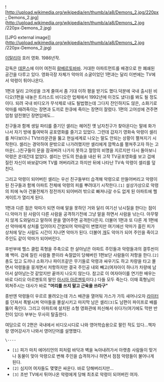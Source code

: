 ![http://upload.wikimedia.org/wikipedia/en/thumb/a/a8/Demons_2.jpg/220px-
Demons_2.jpg](http://upload.wikimedia.org/wikipedia/en/thumb/a/a8/Demons_2.jpg
/220px-Demons_2.jpg)

[[JPG external
image]](http://upload.wikimedia.org/wikipedia/en/thumb/a/a8/Demons_2.jpg
/220px-Demons_2.jpg)

  
[이탈리아](%EC%9D%B4%ED%83%88%EB%A6%AC%EC%95%84.md) 호러 영화. 1986년작.

감독은 [데몬스](%EB%8D%B0%EB%AA%AC%EC%8A%A4.md)에 이어 여전히 [람베르토바바](%EB%9E%8C%EB%B2%A0%EB%A5%B4%ED%86%A0%20%EB%B0%94%EB%B0%94.md). 거대한
아파트먼트를 배경으로 한 폐쇄된 공간을 다루고 있다. 영화극장 자체가 악마의 소굴이었던 1편과는 달리 이번에는 TV에서 악령이 튀어나온다.

1편과 달리 고어성을 크게 줄여서 좀 기대 이하 평을 받기도 했다.덕분에 국내 출시된 비디오(1편을 내놓은 트러스트 비디오란 업체에서
1992년에 이것도 냈다)를 봐도 될 정도이다. 되려 국내 비디오가 무삭제로 내도 될법했는데 그다지 잔인하지도 않은, 소화기로 악마를
때려죽이는 장면과 도끼로 한큐에 죽이는 장면이 잘렸다. 1편의 고어성에 견주면 엄청 얌전했던 장면임에도...

친구들과 함께 생일 파티를 즐기던 샐리는 헤어진 옛 남자친구가 찾아온다는 말에 화가나서 자기 방에 틀여박혀 공포영화를 즐기고 있었다. 그런데
갑자기 영화속 악령이 셀리를 쳐다보더니 TV브라운관을 뚫고 현실세계로 나오는 말도 안되는 상황이 펼쳐지기 시작한다. 셀리는 경악하여 문밖으로
나가려했지만 셀리에게 깜짝쇼를 펼쳐주고자 하는 고마운(...)친구들이 문을 잠궈버려 나가지 못하고 절망의 비명을 지르지만 다시 돌아보니
악령은 온데간데 없었다. 셀리는 안도의 한숨을 내쉰 뒤 고작 TV공포영화를 보고 겁에 질린 자신이 바보같다며 TV를 꺼버리려고 하지만 뒤에
나타난 TV속 악령이 셀리를 덮친다.

그리고 악령이 되어버린 셀리는 우선 친구들부터 습격해 악령으로 만들어버리고 악령이 된 친구들과 함께 아파트 전체에 악령의 피를 뿌려대기
시작한다.`[1]` 설상가상으로 악령의 피에 녹아 건물전체가 정전까지 되어버려 밖으로 빠져나갈 수도 없게 된 아파트에 헬게이트가 열리게
된다.

1편과 다른 점은 악마가 되면 아예 말을 못하던 거와 달리 여기선 낚시질을 한다는 점이다.악마가 된 사람이 다른 사람을 공격하기전에 그냥
말을 하면서 사람을 낚는다. 아무렇지 않게 도와달라고 말하여 문을 열어주면 공격한다든지. 더불어 1편과 또 다른 게 1편에선 악마에게 상처를
입어야지 간염되어 악마같이 변했지만 여기에선 악마가 흘린 피가 상처에 닿는 사람도 시간이 지나면 악마가 된다. 더불어
[개](%EA%B0%9C.md)도 악마가 되어 주인을 죽이고 주인도 같이 악마가 되어버린다.

후반부에 헬스 클럽 흑형을 주축으로 한 살아남은 아파트 주민들과 악령들과의 결투씬이 꽤 백미. 겁에 질린 사람들 뿐이라 속절없이 당해버린
1편보단 사람들이 저항을 한다.`[2]` 총도 있고 도끼나 소화기나 파이프같은 무기들로 악령과 싸우기도 하고 차량을 타고 몰면서 악령들을
뭉개면서 저항하지만 결국 주인공 내외 빼고(여자아이 하나가 차량에 남아서 살아남는것 같았지만 끝까지 나오지 않는다. 참고로 이 여자아이를
연기한 배우는 바로 다리오 아르젠토의 딸인 [아시아 아르젠토](%EC%95%84%EC%8B%9C%EC%95%84%20%EC%95%84%EB%A5%B4%EC%A0%A0%ED%86%A0.md)이다.) 다들 모두 죽는다. 이때 흑형님이 외쳐주시는 대사가 바로 **"머리를 쓰지
말고 근육을 쓰라구"**

종반엔 악령들이 우르르 몰려오는데 가스 배관을 열어둬 가스가 가득 새어나오자
[라이터](%EB%9D%BC%EC%9D%B4%ED%84%B0.md)를 던져서 폭발시켜 악마들을 몰살시키고 마지막 남은 셀리`[3]`도
남편이 파이프로 배를 뚫어 죽인다. 그리고 아파트에 설치된 소형 영화관에 피신해서 쉬다가(여기에도 막판 반전이 있다) 부부는 무사히
탈출한다.

여담으로 이 2편은 국내에서 비디오시디로 나와 영어학습용으로 팔린 적도 있다...책자랑 영어강사가 나와서 영어단어를 설명했다.

`\----`

  * `[1]` 피가 마치 에어리언의 피처럼 바닥과 벽을 녹아내려가서 아랫층 사람들이 맞거나 동물이 맞아 악령으로 변해 주인을 습격하거나 하면서 점점 악령들이 불어나게 된다.
  * `[2]` 심지어 여자들도 몇몇은 싸운다. 바로 당해버리지만...
  * `[3]` 초반 TV에서 튀어나온 악령에게 당해 최초로 악령이 되어버린 여자.


